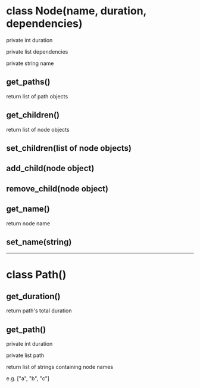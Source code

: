 # class Node(name, duration, dependencies)

private int duration

private list dependencies

private string name

## get_paths()
return list of path objects

## get_children()
return list of node objects

## set_children(list of node objects)

## add_child(node object)

## remove_child(node object)

## get_name()
return node name

## set_name(string)

---
# class Path()

## get_duration()
return path's total duration

## get_path()
private int duration

private list path

return list of strings containing node names

e.g. ["a", "b", "c"]
